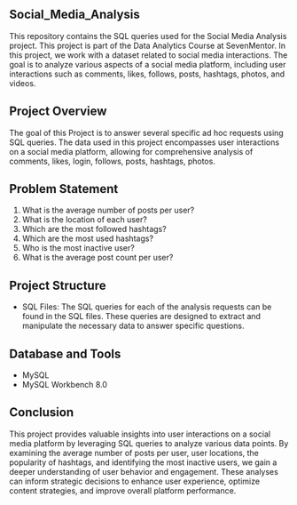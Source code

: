 ## Social_Media_Analysis

This repository contains the SQL queries used for the Social Media Analysis project. This project is part of the Data Analytics Course at SevenMentor. In this project, we work with a dataset related to social media interactions. The goal is to analyze various aspects of a social media platform, including user interactions such as comments, likes, follows, posts, hashtags, photos, and videos.

## Project Overview

The goal of this Project is to answer several specific ad hoc requests using SQL queries. The data used in this project encompasses user interactions on a social media platform, allowing for comprehensive analysis of comments, likes, login, follows, posts, hashtags, photos.

## Problem Statement

1. What is the average number of posts per user?
2. What is the location of each user?
3. Which are the most followed hashtags?
4. Which are the most used hashtags?
5. Who is the most inactive user?
6. What is the average post count per user?


## Project Structure
- SQL Files: The SQL queries for each of the analysis requests can be found in the SQL files. These queries are designed to extract and manipulate the necessary data to answer specific questions.


## Database and Tools
- MySQL
- MySQL Workbench 8.0


## Conclusion

This project provides valuable insights into user interactions on a social media platform by leveraging SQL queries to analyze various data points. By examining the average number of posts per user, user locations, the popularity of hashtags, and identifying the most inactive users, we gain a deeper understanding of user behavior and engagement. These analyses can inform strategic decisions to enhance user experience, optimize content strategies, and improve overall platform performance.
